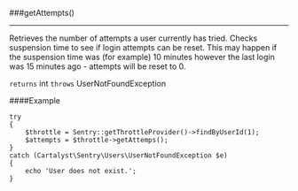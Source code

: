 <a id="getAttempts"></a>
###getAttempts()

----------

Retrieves the number of attempts a user currently has tried. Checks suspension time to see if login attempts can be reset. This may happen if the suspension time was (for example) 10 minutes however the last login was 15 minutes ago - attempts will be reset to 0.

`returns` int
`throws`  UserNotFoundException

####Example

	try
	{
		$throttle = Sentry::getThrottleProvider()->findByUserId(1);
		$attempts = $throttle->getAttemps();
	}
	catch (Cartalyst\Sentry\Users\UserNotFoundException $e)
	{
		echo 'User does not exist.';
	}
